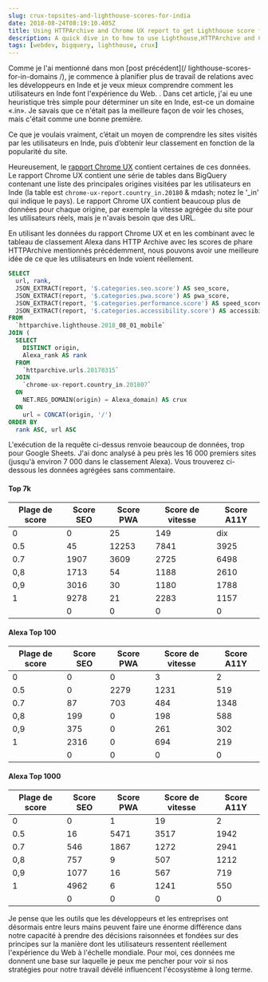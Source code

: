 ```yaml
---
slug: crux-topsites-and-lighthouse-scores-for-india
date: 2018-08-24T08:19:10.405Z
title: Using HTTPArchive and Chrome UX report to get Lighthouse score for top visited sites in India.
description: A quick dive in to how to use Lighthouse,HTTPArchive and Chrome UX report to try and understand how users in a country might experience the web.
tags: [webdev, bigquery, lighthouse, crux]
---
```



Comme je l'ai mentionné dans mon [post précédent](/ lighthouse-scores-for-in-domains /), je commence à planifier plus de travail de relations avec les développeurs en Inde et je veux mieux comprendre comment les utilisateurs en Inde font l'expérience du Web. . Dans cet article, j'ai eu une heuristique très simple pour déterminer un site en Inde, est-ce un domaine «.in». Je savais que ce n'était pas la meilleure façon de voir les choses, mais c'était comme une bonne première.

Ce que je voulais vraiment, c’était un moyen de comprendre les sites visités par les utilisateurs en Inde, puis d’obtenir leur classement en fonction de la popularité du site.

Heureusement, le [rapport Chrome UX](https://developers.google.com/web/tools/chrome-user-experience-report/) contient certaines de ces données. Le rapport Chrome UX contient une série de tables dans BigQuery contenant une liste des principales origines visitées par les utilisateurs en Inde (la table est `chrome-ux-report.country_in.20180` & mdash; notez le '_in' qui indique le pays). Le rapport Chrome UX contient beaucoup plus de données pour chaque origine, par exemple la vitesse agrégée du site pour les utilisateurs réels, mais je n'avais besoin que des URL.

En utilisant les données du rapport Chrome UX et en les combinant avec le tableau de classement Alexa dans HTTP Archive avec les scores de phare HTTPArchive mentionnés précédemment, nous pouvons avoir une meilleure idée de ce que les utilisateurs en Inde voient réellement.




```sql
SELECT
  url, rank,
  JSON_EXTRACT(report, '$.categories.seo.score') AS seo_score,
  JSON_EXTRACT(report, '$.categories.pwa.score') AS pwa_score,
  JSON_EXTRACT(report, '$.categories.performance.score') AS speed_score,
  JSON_EXTRACT(report, '$.categories.accessibility.score') AS accessibility_score
FROM
  `httparchive.lighthouse.2018_08_01_mobile`
JOIN (
  SELECT
    DISTINCT origin,
    Alexa_rank AS rank
  FROM
    `httparchive.urls.20170315`
  JOIN
    `chrome-ux-report.country_in.201807`
  ON
    NET.REG_DOMAIN(origin) = Alexa_domain) AS crux
  ON
    url = CONCAT(origin, '/')
ORDER BY
  rank ASC, url ASC
```


L'exécution de la requête ci-dessus renvoie beaucoup de données, trop pour Google Sheets. J'ai donc analysé à peu près les 16 000 premiers sites (jusqu'à environ 7 000 dans le classement Alexa). Vous trouverez ci-dessous les données agrégées sans commentaire.

#### Top 7k

<table><thead><th> Plage de score </th><th> Score SEO </th><th> Score PWA </th><th> Score de vitesse </th><th> Score A11Y </th></thead><tbody><tr><td> 0 </td><td> 0 </td><td> 25 </td><td> 149 </td><td> dix </td></tr><tr><td> 0.5 </td><td> 45 </td><td> 12253 </td><td> 7841 </td><td> 3925 </td></tr><tr><td> 0.7 </td><td> 1907 </td><td> 3609 </td><td> 2725 </td><td> 6498 </td></tr><tr><td> 0,8 </td><td> 1713 </td><td> 54 </td><td> 1188 </td><td> 2610 </td></tr><tr><td> 0,9 </td><td> 3016 </td><td> 30 </td><td> 1180 </td><td> 1788 </td></tr><tr><td> 1 </td><td> 9278 </td><td> 21 </td><td> 2283 </td><td> 1157 </td></tr><tr><td></td><td> 0 </td><td> 0 </td><td> 0 </td><td> 0 </td></tr></tbody></table>

#### Alexa Top 100

<table><thead><th> Plage de score </th><th> Score SEO </th><th> Score PWA </th><th> Score de vitesse </th><th> Score A11Y </th></thead><tbody><tr><td> 0 </td><td> 0 </td><td> 0 </td><td> 3 </td><td> 2 </td></tr><tr><td> 0.5 </td><td> 0 </td><td> 2279 </td><td> 1231 </td><td> 519 </td></tr><tr><td> 0.7 </td><td> 87 </td><td> 703 </td><td> 484 </td><td> 1348 </td></tr><tr><td> 0,8 </td><td> 199 </td><td> 0 </td><td> 198 </td><td> 588 </td></tr><tr><td> 0,9 </td><td> 375 </td><td> 0 </td><td> 261 </td><td> 302 </td></tr><tr><td> 1 </td><td> 2316 </td><td> 0 </td><td> 694 </td><td> 219 </td></tr><tr><td></td><td> 0 </td><td> 0 </td><td> 0 </td><td> 0 </td></tr></tbody></table>

#### Alexa Top 1000

<table><thead><th> Plage de score </th><th> Score SEO </th><th> Score PWA </th><th> Score de vitesse </th><th> Score A11Y </th></thead><tbody><tr><td> 0 </td><td> 0 </td><td> 1 </td><td> 19 </td><td> 2 </td></tr><tr><td> 0.5 </td><td> 16 </td><td> 5471 </td><td> 3517 </td><td> 1942 </td></tr><tr><td> 0.7 </td><td> 546 </td><td> 1867 </td><td> 1272 </td><td> 2941 </td></tr><tr><td> 0,8 </td><td> 757 </td><td> 9 </td><td> 507 </td><td> 1212 </td></tr><tr><td> 0,9 </td><td> 1077 </td><td> 16 </td><td> 567 </td><td> 719 </td></tr><tr><td> 1 </td><td> 4962 </td><td> 6 </td><td> 1241 </td><td> 550 </td></tr><tr><td></td><td> 0 </td><td> 0 </td><td> 0 </td><td> 0 </td></tr></tbody></table>

Je pense que les outils que les développeurs et les entreprises ont désormais entre leurs mains peuvent faire une énorme différence dans notre capacité à prendre des décisions raisonnées et fondées sur des principes sur la manière dont les utilisateurs ressentent réellement l'expérience du Web à l'échelle mondiale. Pour moi, ces données me donnent une base sur laquelle je peux me pencher pour voir si nos stratégies pour notre travail dévélé influencent l'écosystème à long terme.